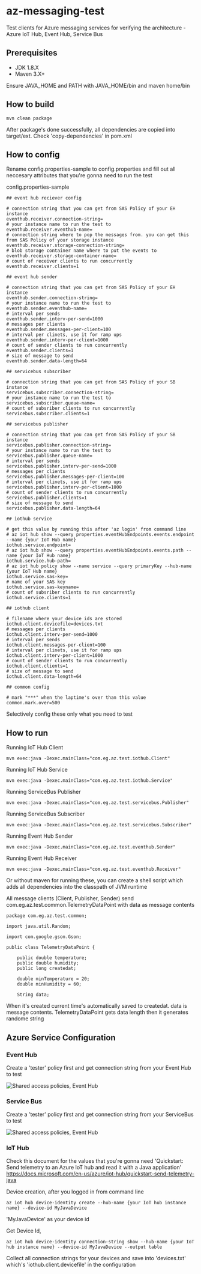 # az-messaging-test

Test clients for Azure messaging services for verifying the architecture - Azure IoT Hub, Event Hub, Service Bus

## Prerequisites

- JDK 1.8.X
- Maven 3.X+

Ensure JAVA_HOME and PATH with JAVA_HOME/bin and maven home/bin

## How to build

	mvn clean package

After package's done successfully, all dependencies are copied into target/ext. Check 'copy-dependencies' in pom.xml

## How to config

Rename config.properties-sample to config.properties and fill out all neccesary attributes that you're gonna need to run the test

config.properties-sample
	
	## event hub reciever config
	
	# connection string that you can get from SAS Policy of your EH instance
	eventhub.receiver.connection-string=
	# your instance name to run the test to
	eventhub.receiver.eventhub-name=
	# connection string where to pop the messages from. you can get this from SAS Policy of your storage instance
	eventhub.receiver.storage-connection-string=
	# blob storage container name where to put the events to
	eventhub.receiver.storage-container-name=
	# count of receiver clients to run concurrently
	eventhub.receiver.clients=1
	
	## event hub sender
	
	# connection string that you can get from SAS Policy of your EH instance
	eventhub.sender.connection-string=
	# your instance name to run the test to
	eventhub.sender.eventhub-name=
	# interval per sends
	eventhub.sender.interv-per-send=1000
	# messages per clients
	eventhub.sender.messages-per-client=100
	# interval per clinets, use it for ramp ups
	eventhub.sender.interv-per-client=1000
	# count of sender clients to run concurrently 
	eventhub.sender.clients=1
	# size of message to send
	eventhub.sender.data-length=64
	
	## servicebus subscriber
	
	# connection string that you can get from SAS Policy of your SB instance
	servicebus.subscriber.connection-string=
	# your instance name to run the test to
	servicebus.subscriber.queue-name=
	# count of subsriber clients to run concurrently
	servicebus.subscriber.clients=1
	
	## servicebus publisher
	
	# connection string that you can get from SAS Policy of your SB instance
	servicebus.publisher.connection-string=
	# your instance name to run the test to
	servicebus.publisher.queue-name=
	# interval per sends
	servicebus.publisher.interv-per-send=1000
	# messages per clients
	servicebus.publisher.messages-per-client=100
	# interval per clinets, use it for ramp ups
	servicebus.publisher.interv-per-client=1000
	# count of sender clients to run concurrently 
	servicebus.publisher.clients=1
	# size of message to send
	servicebus.publisher.data-length=64
	
	## iothub service
	
	# get this value by running this after 'az login' from command line
	# az iot hub show --query properties.eventHubEndpoints.events.endpoint --name {your IoT Hub name}
	iothub.service.endpoint=
	# az iot hub show --query properties.eventHubEndpoints.events.path --name {your IoT Hub name}
	iothub.service.hub-path=
	# az iot hub policy show --name service --query primaryKey --hub-name {your IoT Hub name}
	iothub.service.sas-key=
	# name of your SAS key
	iothub.service.sas-keyname=
	# count of subsriber clients to run concurrently	
	iothub.service.clients=1
	
	## iothub client
	
	# filename where your device ids are stored
	iothub.client.devicefile=devices.txt
	# messages per clients
	iothub.client.interv-per-send=1000
	# interval per sends
	iothub.client.messages-per-client=100
	# interval per clinets, use it for ramp ups
	iothub.client.interv-per-client=1000
	# count of sender clients to run concurrently 
	iothub.client.clients=1
	# size of message to send
	iothub.client.data-length=64
	
	## common config
	
	# mark "***" when the laptime's over than this value
	common.mark.over=500

Selectively config these only what you need to test

## How to run

Running IoT Hub Client 

	mvn exec:java -Dexec.mainClass="com.eg.az.test.iothub.Client"

Running IoT Hub Service

	mvn exec:java -Dexec.mainClass="com.eg.az.test.iothub.Service"

Running ServiceBus Publisher

	mvn exec:java -Dexec.mainClass="com.eg.az.test.servicebus.Publisher"

Running ServiceBus Subscriber

	mvn exec:java -Dexec.mainClass="com.eg.az.test.servicebus.Subscriber"

Running Event Hub Sender

	mvn exec:java -Dexec.mainClass="com.eg.az.test.eventhub.Sender"

Running Event Hub Receiver

	mvn exec:java -Dexec.mainClass="com.eg.az.test.eventhub.Receiver"

Or without maven for running these, you can create a shell script which adds all dependencies into the classpath of JVM runtime <br>

All message clients (Client, Publisher, Sender) send com.eg.az.test.common.TelemetryDataPoint with data as message contents


	package com.eg.az.test.common;
	
	import java.util.Random;
	
	import com.google.gson.Gson;
	
	public class TelemetryDataPoint {
		
		public double temperature;
		public double humidity;
		public long createdat;
		
		double minTemperature = 20;
		double minHumidity = 60;
		
		String data;


When it's created current time's automatically saved to createdat. data is message contents. TelemetryDataPoint gets data length then it generates randome string


## Azure Service Configuration 

### Event Hub

Create a 'tester' policy first and get connection string from your Event Hub to test

![Shared access policies, Event Hub](images/eh01.png)

### Service Bus

Create a 'tester' policy first and get connection string from your ServiceBus to test

![Shared access policies, Event Hub](images/sb01.png)

### IoT Hub

Check this document for the values that you're gonna need 'Quickstart: Send telemetry to an Azure IoT hub and read it with a Java application' <br>
https://docs.microsoft.com/en-us/azure/iot-hub/quickstart-send-telemetry-java

Device creation, after you logged in from command line

	az iot hub device-identity create --hub-name {your IoT hub instance name} --device-id MyJavaDevice

'MyJavaDevice' as your device id

Get Device Id, 

	az iot hub device-identity connection-string show --hub-name {your IoT hub instance name} --device-id MyJavaDevice --output table

Collect all connection strings for your devices and save into 'devices.txt' which's 'iothub.client.devicefile' in the configuration








